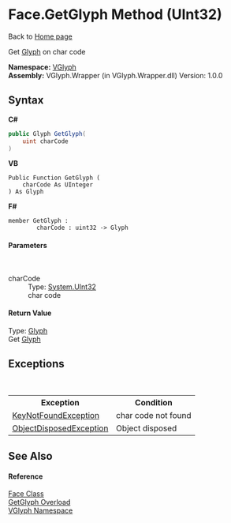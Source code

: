 # Face.GetGlyph Method (UInt32)
Back to <a href="Home.md">Home page</a> 

Get <a href="T_VGlyph_Glyph.md">Glyph</a> on char code

**Namespace:**&nbsp;<a href="N_VGlyph.md">VGlyph</a><br />**Assembly:**&nbsp;VGlyph.Wrapper (in VGlyph.Wrapper.dll) Version: 1.0.0

## Syntax

**C#**<br />
``` C#
public Glyph GetGlyph(
	uint charCode
)
```

**VB**<br />
``` VB
Public Function GetGlyph ( 
	charCode As UInteger
) As Glyph
```

**F#**<br />
``` F#
member GetGlyph : 
        charCode : uint32 -> Glyph 

```


#### Parameters
&nbsp;<dl><dt>charCode</dt><dd>Type: <a href="http://msdn2.microsoft.com/en-us/library/ctys3981" target="_blank">System.UInt32</a><br />char code</dd></dl>

#### Return Value
Type: <a href="T_VGlyph_Glyph.md">Glyph</a><br />Get <a href="T_VGlyph_Glyph.md">Glyph</a>

## Exceptions
&nbsp;<table><tr><th>Exception</th><th>Condition</th></tr><tr><td><a href="http://msdn2.microsoft.com/en-us/library/9a35cy81" target="_blank">KeyNotFoundException</a></td><td>char code not found</td></tr><tr><td><a href="http://msdn2.microsoft.com/en-us/library/y31w16ca" target="_blank">ObjectDisposedException</a></td><td>Object disposed</td></tr></table>

## See Also


#### Reference
<a href="T_VGlyph_Face.md">Face Class</a><br /><a href="Overload_VGlyph_Face_GetGlyph.md">GetGlyph Overload</a><br /><a href="N_VGlyph.md">VGlyph Namespace</a><br />